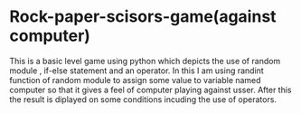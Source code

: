 # Rock-paper-scisors-game(against computer)
This is a basic level game using python which depicts the use of random module , if-else statement and an operator. 
In this I am using randint function of random module to assign some value to variable named computer so that it gives a feel of computer playing against usser.
After this the result is diplayed on some conditions incuding the use of operators.

